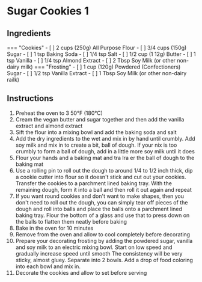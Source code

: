 # Sugar Cookies 1

## Ingredients

=== "Cookies"
    - [ ] 2 cups (250g) All Purpose Flour
    - [ ] 3/4 cups (150g) Sugar
    - [ ] 1 tsp Baking Soda
    - [ ] 1/4 tsp Salt
    - [ ] 1/2 cup (1 12g) Butter
    - [ ] 1 tsp Vanilla
    - [ ] 1/4 tsp Almond Extract
    - [ ] 2 Tbsp Soy Milk (or other non-dairy milk)
=== "Frosting"
    - [ ] 1 cup (120g) Powdered (Confectioners) Sugar
    - [ ] 1/2 tsp Vanilla Extract
    - [ ] 1 Tbsp Soy Milk (or other non-dairy railk)

## Instructions
 
1. Preheat the oven to 3 50°F (180°C)
2. Cream the vegan butter and sugar together and then add the vanilla extract and almond extract
3. Sift the flour into a mixing bowl and add the baking soda and salt
4. Add the dry ingredients to the wet and mix in by hand until crumbly. Add soy milk and mix in to create a bit, ball of dough. If your nix is too crumbly to form a ball of dough, add in a little more soy milk until it does
5. Flour your hands and a baking mat and tra Ira er the ball of dough to the baking mat
6. Use a rolling pin to roll out the dough to around 1/4 to 1/2 inch thick, dip a cookie cutter into flour so it doesn't stick and cut out your cookies. Transfer the cookies to a parchment lined baking tray. With the remaining dough, form it into a ball and then roll it out again and repeat
7. If you want round cookies and don't want to make shapes, then you don't need to roll out the dough, you can simply tear off pieces of the dough and roll into balls and place the balls onto a parchment lined baking tray. Flour the bottom of a glass and use that to press down on the balls to flatten them neatly before baking
8. Bake in the oven for 10 minutes
9. Remove from the oven and allow to cool completely before decorating
10. Prepare your decorating frosting by adding the powdered sugar, vanilla and soy milk to an electric mixing bowl. Start on low speed and gradually increase speed until smooth The consistency will be very sticky, almost gluey. Separate into 2 bowls. Add a drop of food coloring into each bowl and mix in.
11. Decorate the cookies and allow to set before serving 
